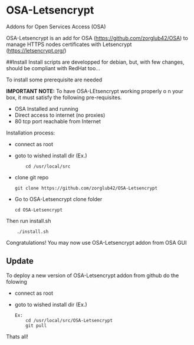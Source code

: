 # OSA-Letsencrypt
Addons for Open Services Access (OSA)

OSA-Letsencrypt is an add for OSA (https://github.com/zorglub42/OSA) to manage HTTPS nodes certificates with Letsencrypt (https://letsencrypt.org/) 

##Install
Install scripts are developped for debian, but, with few changes, should be compliant with RedHat too...

To install some prerequisite are needed

**IMPORTANT NOTE:** To have OSA-LEtsencrypt working properly o n your box, it must satisfy the following pre-requisites.
  - OSA Installed and running
  - Direct access to internet (no proxies)
  - 80 tcp port  reachable from Internet


Installation process:
  - connect as root
  - goto to wished install dir (Ex.) 

    		cd /usr/local/src

  - clone git repo

		git clone https://github.com/zorglub42/OSA-Letsencrypt
  - Go to OSA-Letsencrypt clone folder
  
		cd OSA-Letsencrypt

Then run install.sh  

		./install.sh
		
Congratulations! 
You may now use OSA-Letsencrypt addon from OSA GUI

## Update
To deploy a new version of OSA-Letsencrypt addon from github do the folowing
  - connect as root
  - goto to wished install dir (Ex.) 
	
		Ex:
			cd /usr/local/src/OSA-Letsencrypt
			git pull

Thats all!

